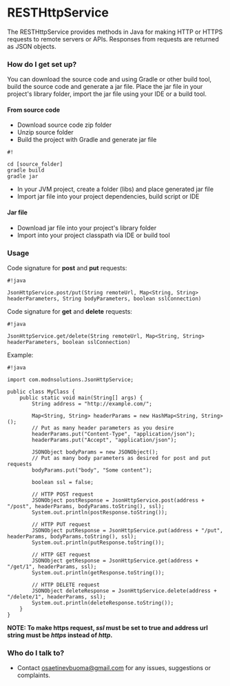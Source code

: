 # RESTHttpService #

The RESTHttpService provides methods in Java for making HTTP or HTTPS requests to remote servers or APIs. Responses from requests are returned as JSON objects.

### How do I get set up? ###

You can download the source code and using Gradle or other build tool, build the source code and generate a jar file. Place the jar file in your project's library folder, import the jar file using your IDE or a build tool.

#### From source code ####
* Download source code zip folder
* Unzip source folder
* Build the project with Gradle and generate jar file
```
#!

cd [source_folder]
gradle build
gradle jar
```
* In your JVM project, create a folder (libs) and place generated jar file
* Import jar file into your project dependencies, build script or IDE

#### Jar file ####
* Download jar file into your project's library folder
* Import into your project classpath via IDE or build tool

### Usage ###
Code signature for **post** and **put** requests:

```
#!java

JsonHttpService.post/put(String remoteUrl, Map<String, String> headerParameters, String bodyParameters, boolean sslConnection)
```

Code signature for **get** and **delete** requests:

```
#!java

JsonHttpService.get/delete(String remoteUrl, Map<String, String> headerParameters, boolean sslConnection)
```

Example:

```
#!java

import com.modnsolutions.JsonHttpService;

public class MyClass {
    public static void main(String[] args) {
        String address = "http://example.com/";

        Map<String, String> headerParams = new HashMap<String, String>();
        // Put as many header parameters as you desire
        headerParams.put("Content-Type", "application/json");
        headerParams.put("Accept", "application/json");

        JSONObject bodyParams = new JSONObject();
        // Put as many body parameters as desired for post and put requests
        bodyParams.put("body", "Some content");

        boolean ssl = false;

        // HTTP POST request
        JSONObject postResponse = JsonHttpService.post(address + "/post", headerParams, bodyParams.toString(), ssl);
        System.out.println(postResponse.toString());

        // HTTP PUT request
        JSONObject putResponse = JsonHttpService.put(address + "/put", headerParams, bodyParams.toString(), ssl);
        System.out.println(putResponse.toString());

        // HTTP GET request
        JSONObject getResponse = JsonHttpService.get(address + "/get/1", headerParams, ssl);
        System.out.println(getResponse.toString());

        // HTTP DELETE request
        JSONObject deleteResponse = JsonHttpService.delete(address + "/delete/1", headerParams, ssl);
        System.out.println(deleteResponse.toString());
    }
}
```

**NOTE: To make https request, *ssl* must be set to true and address url string must be *https* instead of *http*.**

### Who do I talk to? ###

* Contact osaetinevbuoma@gmail.com for any issues, suggestions or complaints.